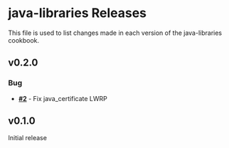 java-libraries Releases
=======================
This file is used to list changes made in each version of the java-libraries cookbook.

v0.2.0
-------
### Bug
- **[#2](https://github.com/socrata-cookbooks/java-libraries/pull/2)** - Fix java_certificate LWRP

v0.1.0
-------
Initial release
